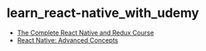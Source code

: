 # learn_react-native_with_udemy

* [The Complete React Native and Redux Course](https://www.udemy.com/the-complete-react-native-and-redux-course/)
* [React Native: Advanced Concepts](https://www.udemy.com/react-native-advanced/)
